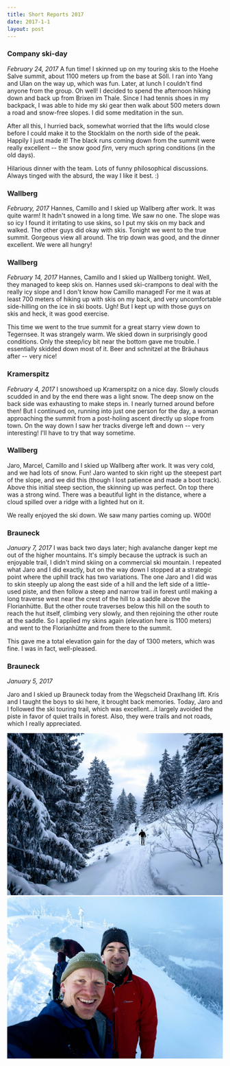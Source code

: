 ```yaml
---
title: Short Reports 2017
date: 2017-1-1
layout: post
---
```


### Company ski-day
_February 24, 2017_
A fun time! I skinned up on my touring skis to the Hoehe Salve summit,
about 1100 meters up from the base at Söll. I ran into Yang and Ulan
on the way up, which was fun. Later, at lunch I couldn't find anyone
from the group. Oh well! I decided to spend the afternoon hiking down
and back up from Brixen im Thale. Since I had tennis shoes in my backpack,
I was able to hide my ski gear then walk about 500 meters down a road
and snow-free slopes. I did some meditation in the sun.

After all this, I hurried back, somewhat worried that the lifts would
close before I could make it to the Stocklalm on the north side of the
peak. Happily I just made it! The black runs coming down from the summit
were really excellent -- the snow good _firn_, very much spring conditions
(in the old days).

Hilarious dinner with the team. Lots of funny philosophical discussions.
Always tinged with the absurd, the way I like it best. :)

### Wallberg
_February, 2017_
Hannes, Camillo and I skied up Wallberg after work. It was quite warm!
It hadn't snowed in a long time. We saw no one. The slope was so icy I
found it irritating to use skins, so I put my skis on my back and walked.
The other guys did okay with skis. Tonight we went to the true summit.
Gorgeous view all around. The trip down was good, and the dinner
excellent. We were all hungry!

### Wallberg
_February 14, 2017_
Hannes, Camillo and I skied up Wallberg tonight. Well, they managed to
keep skis on. Hannes used ski-crampons to deal with the really icy
slope and I don't know how Camillo managed! For me it was at least
700 meters of hiking up with skis on my back, and very uncomfortable
side-hilling on the ice in ski boots. Ugh! But I kept up with those
guys on skis and heck, it was good exercise.

This time we went to the true summit for a great starry view down
to Tegernsee. It was strangely warm. We skied down in surprisingly
good conditions. Only the steep/icy bit near the bottom gave me trouble.
I essentially skidded down most of it. Beer and schnitzel at the
Bräuhaus after -- very nice!

### Kramerspitz
_February 4, 2017_
I snowshoed up Kramerspitz on a nice day. Slowly clouds scudded in
and by the end there was a light snow. The deep snow on the back side
was exhausting to make steps in. I nearly turned around before then!
But I continued on, running into just one person for the day, a woman
approaching the summit from a post-holing ascent directly up slope
from town. On the way down I saw her tracks diverge left and down --
very interesting! I'll have to try that way sometime.

### Wallberg
Jaro, Marcel, Camillo and I skied up Wallberg after work. It was very cold,
and we had lots of snow. Fun! Jaro wanted to skin right up the steepest
part of the slope, and we did this (though I lost patience and made a
boot track). Above this initial steep section, the skinning up was perfect.
On top there was a strong wind. There was a beautiful light in the distance,
where a cloud spilled over a ridge with a lighted hut on it.

We really enjoyed the ski down. We saw many parties coming up.
W00t!

### Brauneck
_January 7, 2017_
I was back two days later; high avalanche danger kept me out of the higher
mountains. It's simply because the uptrack is such an enjoyable trail, I didn't
mind skiing on a commercial ski mountain. I repeated what Jaro and I did
exactly, but on the way down I stopped at a strategic point where the uphill
track has two variations. The one Jaro and I did was to skin steeply up
along the east side of a hill and the left side of a little-used piste,
and then follow a steep and narrow trail in forest until making a long
traverse west near the crest of the hill to a saddle above the Florianhütte.
But the other route traverses below this hill on the south to reach the
hut itself, climbing very slowly, and then rejoining the other route at
the saddle. So I applied my skins again (elevation here is 1100 meters)
and went to the Florianhütte and from there to the summit. 

This gave me a total elevation gain for the day of 1300 meters, which was
fine. I was in fact, well-pleased.

### Brauneck
_January 5, 2017_

Jaro and I skied up Brauneck today from the Wegscheid Draxlhang lift. Kris
and I taught the boys to ski here, it brought back memories. Today, Jaro
and I followed the ski touring trail, which was excellent...it largely
avoided the piste in favor of quiet trails in forest. Also, they were
trails and not roads, which I really appreciated.

<a href="images/IMG_20170106_085318.jpg"><img src="images/IMG_20170106_085318.jpg" WIDTH="800"/></a>
<a href="images/IMG_20170106_093610.jpg"><img src="images/IMG_20170106_093610.jpg" width="800"/></a>

